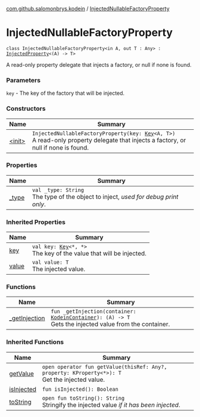 [com.github.salomonbrys.kodein](../index.md) / [InjectedNullableFactoryProperty](.)

# InjectedNullableFactoryProperty

`class InjectedNullableFactoryProperty<in A, out T : Any> : `[`InjectedProperty`](../-injected-property/index.md)`<(A) -> T>`

A read-only property delegate that injects a factory, or null if none is found.

### Parameters

`key` - The key of the factory that will be injected.

### Constructors

| Name | Summary |
|---|---|
| [&lt;init&gt;](-init-.md) | `InjectedNullableFactoryProperty(key: `[`Key`](../-kodein/-key/index.md)`<A, T>)`<br>A read-only property delegate that injects a factory, or null if none is found. |

### Properties

| Name | Summary |
|---|---|
| [_type](_type.md) | `val _type: String`<br>The type of the object to inject, *used for debug print only*. |

### Inherited Properties

| Name | Summary |
|---|---|
| [key](../-injected-property/key.md) | `val key: `[`Key`](../-kodein/-key/index.md)`<*, *>`<br>The key of the value that will be injected. |
| [value](../-injected-property/value.md) | `val value: T`<br>The injected value. |

### Functions

| Name | Summary |
|---|---|
| [_getInjection](_get-injection.md) | `fun _getInjection(container: `[`KodeinContainer`](../-kodein-container/index.md)`): (A) -> T`<br>Gets the injected value from the container. |

### Inherited Functions

| Name | Summary |
|---|---|
| [getValue](../-injected-property/get-value.md) | `open operator fun getValue(thisRef: Any?, property: KProperty<*>): T`<br>Get the injected value. |
| [isInjected](../-injected-property/is-injected.md) | `fun isInjected(): Boolean` |
| [toString](../-injected-property/to-string.md) | `open fun toString(): String`<br>Stringify the injected value *if it has been injected*. |
